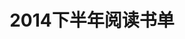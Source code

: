 ---
layout: book
title: 2014下半年阅读书单
category: 读书
keywords: 阅读,书单,2014下
books: 
    - title: Web前端黑客技术揭秘
      status: 在读
      author: 钟晨鸣/徐少培
      publisher: 电子工业出版社
      language: 中文
      link: http://book.douban.com/subject/20451827/
      cover: http://img3.douban.com/lpic/s24562945.jpg
      description:

    - title: 白帽子讲Web安全
      status: 未读
      author: 吴翰清
      publisher: 电子工业出版社
      language: 中文
      link: http://book.douban.com/subject/10546925/
      cover: /public/upload/book/the-safety-of-web-by-white-hat.jpg
      description: 
---